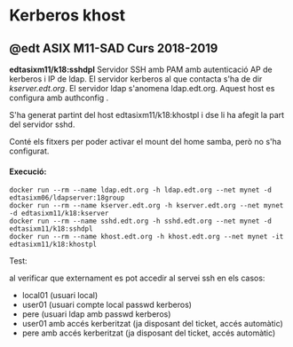 # Kerberos khost
## @edt ASIX M11-SAD Curs 2018-2019

**edtasixm11/k18:sshdpl** Servidor SSH  amb PAM amb autenticació AP de  kerberos i IP de ldap.
  El servidor kerberos al que contacta s'ha de dir *kserver.edt.org*. El servidor ldap
  s'anomena ldap.edt.org. Aquest host es configura amb authconfig .
  
 S'ha generat partint del host edtasixm11/k18:khostpl i dse li ha afegit la part del servidor sshd.

 Conté els fitxers per poder activar el mount del home samba, però no s'ha configurat.


#### Execució:
```
docker run --rm --name ldap.edt.org -h ldap.edt.org --net mynet -d edtasixm06/ldapserver:18group
docker run --rm --name kserver.edt.org -h kserver.edt.org --net mynet -d edtasixm11/k18:kserver
docker run --rm --name sshd.edt.org -h sshd.edt.org --net mynet -d edtasixm11/k18:sshdpl
docker run --rm --name khost.edt.org -h khost.edt.org --net mynet -it edtasixm11/k18:khostpl
```

Test:

al verificar que externament es pot accedir al servei ssh en els casos:

  * local01 (usuari local)
  * user01 (usuari compte local passwd kerberos)
  * pere (usuari ldap amb passwd kerberos)
  * user01 amb accés kerberitzat (ja disposant del ticket, accés automàtic)
  * pere  amb accés kerberitzat (ja disposant del ticket, accés automàtic)

